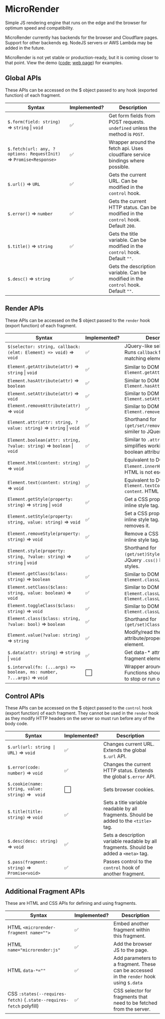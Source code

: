 # MicroRender

Simple JS rendering engine that runs on the edge and the browser for optimum speed and compatibility.

MicroRender currently has backends for the browser and Cloudflare pages. Support for other backends eg.
NodeJS servers or AWS Lambda may be added in the future.

MicroRender is not yet stable or production-ready, but it is coming closer to that point. View the demo
([code](/demo); [web page](https://microrender.pages.dev)) for examples.

## Global APIs

These APIs can be accessed on the $ object passed to any hook (exported function) of each fragment.

| Syntax                                                     | Implemented? | Description                                                                               |
|------------------------------------------------------------|--------------|-------------------------------------------------------------------------------------------|
| `$.form(field: string)` => `string` \| `void`                         | ✅ | Get form fields from POST requests. `undefined` unless the method is `POST`.              |
| `$.fetch(url: any, ?options: RequestInit)` => `Promise<Response>`     | ✅ | Wrapper around the fetch api. Uses cloudflare service bindings where possible.            |
| `$.url()` => `URL`                                                    | ✅ | Gets the current URL. Can be modified in the `control` hook.                              |
| `$.error()` => `number`                                               | ✅ | Gets the current HTTP status. Can be modified in the `control` hook. Default `200`.       |
| `$.title()` => `string`                                               | ✅ | Gets the title variable. Can be modified in the `control` hook. Default `""`.             |
| `$.desc()` => `string`                                                | ✅ | Gets the description variable. Can be modified in the `control` hook. Default `""`.       |

## Render APIs

These APIs can be accessed on the $ object passed to the `render` hook (export function) of each
fragment.

| Syntax                                                     | Implemented? | Description                                                                               |
|------------------------------------------------------------|--------------|-------------------------------------------------------------------------------------------|
| `$(selector: string, callback: (elmt: Element) => void)` => `void`    | ✅ | JQuery-like selector API. Runs `callback` for each matching element.                      |
| `Element.getAttribute(attr)` => `string` \| `void`                    | ✅ | Similar to DOM `Element.getAttribute()`                                                   |
| `Element.hasAttribute(attr)` => `boolean`                             | ✅ | Similar to DOM `Element.hasAttribute()`                                                   |
| `Element.setAttribute(attr)` => `void`                                | ✅ | Similar to DOM `Element.setAttribute()`                                                   |
| `Element.removeAttribute(attr)` => `void`                             | ✅ | Similar to DOM `Element.removeAttribute()`                                                |
| `Element.attr(attr: string, ?value: string)` => `string` \| `void`    | ✅ | Shorthand for `(get/set/remove)Attribute`; similer to JQuery `.attr()`.                   |
| `Element.boolean(attr: string, ?value: string)` => `boolean` \| `void`| ✅ | Similar to `.attr()` but simplifies working with boolean attributes.                      |
| `Element.html(content: string)` => `void`                             | ✅ | Equivalent to DOM `Element.innerHTML = content`. HTML is not escaped.                     |
| `Element.text(content: string)` => `void`                             | ✅ | Equivalent to DOM `Element.textContent = content`. HTML is escaped.                       |
| `Element.getStyle(property: string)` => `string` \| `void`            | ✅ | Get a CSS property in the inline style tag.                                               |
| `Element.setStyle(property: string, value: string)` => `void`         | ✅ | Set a CSS property in the inline style tag. A blank string removes it.                    |
| `Element.removeStyle(property: string)` => `void`                     | ✅ | Remove a CSS property in the inline style tag.                                            |
| `Element.style(property: string, ?value: string)` => `string` \| `void`| ✅ | Shorthand for `(get/set)Style()`. Similar to JQuery `.css()` but uses inline styles.     |
| `Element.getClass($class: string)` => `boolean`                       | ✅ | Similar to DOM `Element.classList.contains()`                                             |
| `Element.setClass($class: string, value: boolean)` => `void`          | ✅ | Similar to DOM `Element.classList.add()` and `Element.classList.remove()`                 |
| `Element.toggleClass($class: string)` => `void`                       | ✅ | Similar to DOM `Element.classList.toggle()`                                               |
| `Element.class($class: string, ?value: bool)` => `boolean`            | ✅ | Shorthand for `(get/set)Class()`                                                          |
| `Element.value(?value: string)` => `string`                           | ✅ | Modify/read the value attribute/property of an element.                                   |
| `$.data(attr: string)` => `string` \| `void`                          | ✅ | Get data-* attributes from the fragment element.                                          |
| `$.interval(fn: (...args) => boolean, ms: number, ?...args)` => `void`| ⬜ | Wrapper around `setInterval`. Functions should return `false` to stop or run only once.   |

## Control APIs

These APIs can be accessed on the $ object passed to the `control` hook (export function) of each
fragment. They cannot be used in the `render` hook as they modify HTTP headers on the server so must
run before any of the body code.

| Syntax                                                     | Implemented? | Description                                                                               |
|------------------------------------------------------------|--------------|-------------------------------------------------------------------------------------------|
| `$.url(url: string \| URL)` => `void`                                | ✅ | Changes current URL. Extends the global `$.url` API.                                       |
| `$.error(code: number)` => `void`                                    | ✅ | Changes the current HTTP status. Extends the global `$.error` API.                         |
| `$.cookie(name: string, value: string)` => ` void`                   | ⬜ | Sets browser cookies.                                                                      |
| `$.title(title: string)` => `void`                                   | ✅ | Sets a title variable readable by all fragments. Should be added to the `<title>` tag.     |
| `$.desc(desc: string)` => `void`                                     | ✅ | Sets a description variable readable by all fragments. Should be added a `<meta>` tag.     |
| `$.pass(fragment: string)` => `Promise<void>`                        | ✅ | Passes control to the `control` hook of another fragment.                                  |

## Additional Fragment APIs

These are HTML and CSS APIs for defining and using fragments.

| Syntax                                                     | Implemented? | Description                                                                               |
|------------------------------------------------------------|--------------|-------------------------------------------------------------------------------------------|
| HTML `<microrender-fragment name="">`                                 | ✅ | Embed another fragment within this fragment.                                              |
| HTML `name="microrender:js"`                                          | ✅ | Add the browser JS to the page.                                                           |
| HTML `data-*=""`                                                      | ✅ | Add parameters to a fragment. These can be accessed in the `render` hook using `$.data`   |
| CSS `:states(--requires-fetch)` (`.state--requires-fetch` polyfill)   | ✅ | CSS selector for fragments that need to be fetched from the server.                       |
